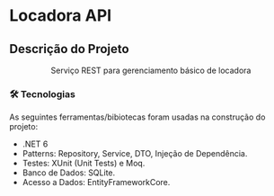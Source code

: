 # Locadora API

## Descrição do Projeto
<p align="center">Serviço REST para gerenciamento básico de locadora</p>

### 🛠 Tecnologias

As seguintes ferramentas/bibiotecas foram usadas na construção do projeto:

- .NET 6
- Patterns: Repository, Service, DTO, Injeção de Dependência.
- Testes: XUnit (Unit Tests) e Moq.
- Banco de Dados: SQLite.
- Acesso a Dados: EntityFrameworkCore.
